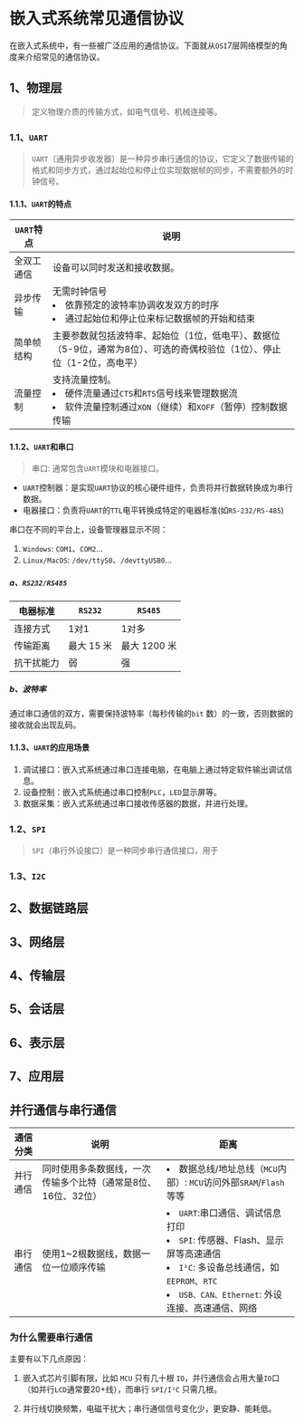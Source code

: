 # 嵌入式系统常见通信协议

在嵌入式系统中，有一些被广泛应用的通信协议。下面就从`OSI`7层网络模型的角度来介绍常见的通信协议。

## 1、物理层

> 定义物理介质的传输方式，如电气信号、机械连接等。

### 1.1、`UART`

> `UART`（通用异步收发器）是一种异步串行通信的协议，它定义了数据传输的格式和同步方式，通过起始位和停止位实现数据帧的同步，不需要额外的时钟信号。

#### 1.1.1、`UART`的特点


|`UART`特点|说明|
|-|-|
|全双工通信|设备可以同时发送和接收数据。|
|异步传输|无需时钟信号<li>依靠预定的波特率协调收发双方的时序<li>通过起始位和停止位来标记数据帧的开始和结束|
|简单帧结构|主要参数就包括波特率、起始位（1位，低电平）、数据位（5-9位，通常为8位）、可选的奇偶校验位（1位）、停止位（1-2位，高电平）|
|流量控制|支持流量控制。<li>硬件流量通过`CTS`和`RTS`信号线来管理数据流<li>软件流量控制通过`XON`（继续）和`XOFF`（暂停）控制数据传输|


#### 1.1.2、`UART`和串口

> 串口: 通常包含`UART`模块和电器接口。

- `UART`控制器：是实现`UART`协议的核心硬件组件，负责将并行数据转换成为串行数据。
- 电器接口：负责将`UART`的`TTL`电平转换成特定的电器标准(如`RS-232/RS-485`)

串口在不同的平台上，设备管理器显示不同：

1. `Windows`: `COM1`、`COM2`...
2. `Linux/MacOS`: `/dev/ttyS0`、`/devttyUSB0`...

##### a、`RS232/RS485`

|电器标准|`RS232`|`RS485`|
|-|-|-|
|连接方式|1对1|1对多|
|传输距离|最大 15 米|最大 1200 米|
|抗干扰能力|弱|强|

##### b、波特率

通过串口通信的双方，需要保持波特率（每秒传输的`bit` 数）的一致，否则数据的接收就会出现乱码。

#### 1.1.3、`UART`的应用场景

1. 调试接口：嵌入式系统通过串口连接电脑，在电脑上通过特定软件输出调试信息。
2. 设备控制：嵌入式系统通过串口控制`PLC`，`LED`显示屏等。
3. 数据采集：嵌入式系统通过串口接收传感器的数据，并进行处理。

### 1.2、`SPI`

> `SPI`（串行外设接口）是一种同步串行通信接口，用于

### 1.3、`I2C`

## 2、数据链路层

## 3、网络层

## 4、传输层

## 5、会话层

## 6、表示层

## 7、应用层

## 并行通信与串行通信

|通信分类|说明|距离|
|-|-|-|
|并行通信|同时使用多条数据线，一次传输多个比特（通常是8位、16位、32位）|<li>数据总线/地址总线（`MCU`内部）: `MCU`访问外部`SRAM`/`Flash` 等等|
|串行通信|使用1~2根数据线，数据一位一位顺序传输|<li> `UART`:串口通信、调试信息打印 <li> `SPI`: 传感器、Flash、显示屏等高速通信 <li> `I²C`: 多设备总线通信，如 `EEPROM`、`RTC`<li> `USB、CAN、Ethernet`: 外设连接、高速通信、网络|


### 为什么需要串行通信

主要有以下几点原因：

1. 嵌入式芯片引脚有限，比如 `MCU` 只有几十根 `IO`，并行通信会占用大量`IO`口（如并行`LCD`通常要20+线），而串行 `SPI/I²C` 只需几根。

2. 并行线切换频繁，电磁干扰大；串行通信信号变化少，更安静、能耗低。


